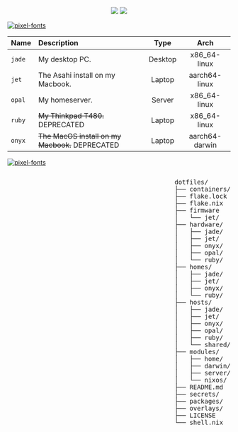 <p align="center">
  <img src="https://fontmeme.com/permalink/240731/041b9d3cb0609bbc73c878d56c35af05.png" border="0">
  <img src="https://github.com/user-attachments/assets/305f1bc4-153f-458e-9bba-1f80ed9a18fe">
</p>

<a href="https://fontmeme.com/pixel-fonts/"><img src="https://fontmeme.com/permalink/240731/e66805a31dee7a247f1155f6d8ffeae3.png" alt="pixel-fonts" border="0"></a>

| Name         | Description                                                                                       |  Type   |     Arch      |
| :----------- | :------------------------------------------------------------------------------------------------ | :-----: | :-----------: |
| `jade`       | My desktop PC.                                                                                    | Desktop | x86_64-linux  |
| `jet`        | The Asahi install on my Macbook.                                                                  | Laptop  | aarch64-linux  |
| `opal`       | My homeserver.                                                                                    | Server  | x86_64-linux  |
| `ruby`       | ~~My Thinkpad T480.~~ DEPRECATED                                                                  | Laptop  | x86_64-linux  |
| `onyx`       | ~~The MacOS install on my Macbook.~~ DEPRECATED                                                   | Laptop  | aarch64-darwin  |

<a href="https://fontmeme.com/pixel-fonts/"><img src="https://fontmeme.com/permalink/240731/3533083adcc38646c6eafc32b79e2220.png" alt="pixel-fonts" border="0"></a>

<div style="text-align: right;">
  <div style="display: inline-block; text-align: left;">
    <pre>
      dotfiles/
      ├── containers/
      ├── flake.lock
      ├── flake.nix
      ├── firmware
      │   └── jet/
      ├── hardware/
      │   ├── jade/
      │   ├── jet/
      │   ├── onyx/
      │   ├── opal/
      │   └── ruby/
      ├── homes/
      │   ├── jade/
      │   ├── jet/
      │   ├── onyx/
      │   └── ruby/
      ├── hosts/
      │   ├── jade/
      │   ├── jet/
      │   ├── onyx/
      │   ├── opal/
      │   ├── ruby/
      │   └── shared/
      ├── modules/ 
      │   ├── home/
      │   ├── darwin/
      │   ├── server/
      │   └── nixos/
      ├── README.md
      ├── secrets/
      ├── packages/
      ├── overlays/
      ├── LICENSE
      └── shell.nix
    </pre>
  </div>
</div>
